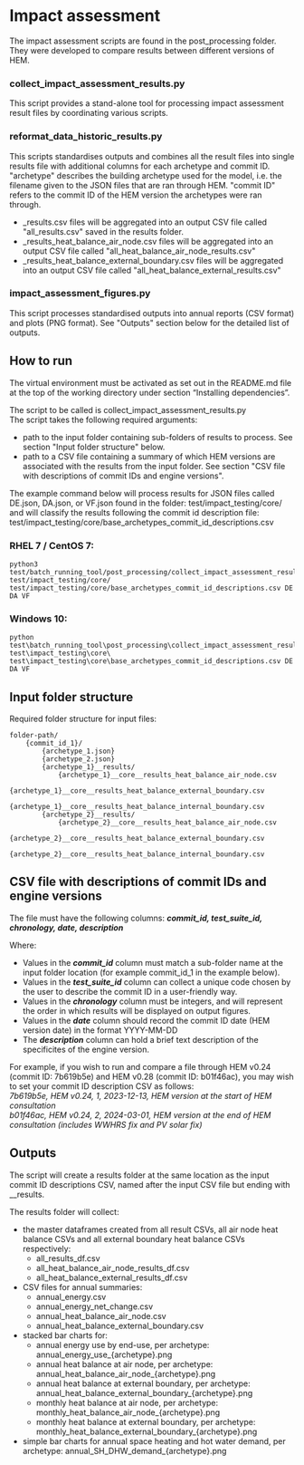 # Impact assessment

The impact assessment scripts are found in the post_processing folder.
They were developed to compare results between different versions of HEM.

### collect_impact_assessment_results.py <br>
This script provides a stand-alone tool for processing impact assessment result files by coordinating various scripts.<br>
### reformat_data_historic_results.py<br>
This scripts standardises outputs and combines all the result files into single results file with additional columns for each archetype and commit ID. <br>
"archetype" describes the building archetype used for the model, i.e. the filename given to the JSON files that are ran through HEM. "commit ID" refers to the commit ID of the HEM version the archetypes were ran through. <br>
- _results.csv files will be aggregated into an output CSV file called "all_results.csv" saved in the results folder.<br>
- _results_heat_balance_air_node.csv files will be aggregated into an output CSV file called "all_heat_balance_air_node_results.csv"<br>
- _results_heat_balance_external_boundary.csv files will be aggregated into an output CSV file called "all_heat_balance_external_results.csv"<br>
### impact_assessment_figures.py<br>
This script processes standardised outputs into annual reports (CSV format) and plots (PNG format). See "Outputs" section below for the detailed list of outputs.<br>

## How to run

The virtual environment must be activated as set out in the README.md file at the top of the working directory under section “Installing dependencies”. <br>

The script to be called is collect_impact_assessment_results.py <br>
The script takes the following required arguments:
- path to the input folder containing sub-folders of results to process. See section "Input folder structure" below.
- path to a CSV file containing a summary of which HEM versions are associated with the results from the input folder. See section "CSV file with descriptions of commit IDs and engine versions".<br>

The example command below will process results for JSON files called DE.json, DA.json, or VF.json found in the folder: test/impact_testing/core/ <br>
and will classify the results following the commit id description file: test/impact_testing/core/base_archetypes_commit_id_descriptions.csv 

### RHEL 7 / CentOS 7:
```
python3 test/batch_running_tool/post_processing/collect_impact_assessment_results.py test/impact_testing/core/ test/impact_testing/core/base_archetypes_commit_id_descriptions.csv DE DA VF
```

### Windows 10:
```
python test\batch_running_tool\post_processing\collect_impact_assessment_results.py test\impact_testing\core\ test\impact_testing\core\base_archetypes_commit_id_descriptions.csv DE DA VF
```

## Input folder structure

Required folder structure for input files:
```
folder-path/
    {commit_id_1}/
        {archetype_1.json}
        {archetype_2.json}
        {archetype_1}__results/
            {archetype_1}__core__results_heat_balance_air_node.csv
            {archetype_1}__core__results_heat_balance_external_boundary.csv
            {archetype_1}__core__results_heat_balance_internal_boundary.csv
        {archetype_2}__results/
            {archetype_2}__core__results_heat_balance_air_node.csv
            {archetype_2}__core__results_heat_balance_external_boundary.csv
            {archetype_2}__core__results_heat_balance_internal_boundary.csv
```

## CSV file with descriptions of commit IDs and engine versions
The file must have the following columns:
***commit_id, test_suite_id, chronology, date, description***

Where:
- Values in the ***commit_id*** column must match a sub-folder name at the input folder location (for example commit_id_1 in the example below).
- Values in the ***test_suite_id*** column can collect a unique code chosen by the user to describe the commit ID in a user-friendly way. 
- Values in the ***chronology*** column must be integers, and will represent the order in which results will be displayed on output figures.
- Values in the ***date*** column should record the commit ID date (HEM version date) in the format YYYY-MM-DD
- The ***description*** column can hold a brief text description of the specificites of the engine version.

For example, if you wish to run and compare a file through HEM v0.24 (commit ID: 7b619b5e) and HEM v0.28 (commit ID: b01f46ac), you may wish to set your commit ID description CSV as follows:<br>
*7b619b5e, HEM v0.24, 1, 2023-12-13, HEM version at the start of HEM consultation*<br>
*b01f46ac, HEM v0.24, 2, 2024-03-01, HEM version at the end of HEM consultation (includes WWHRS fix and PV solar fix)*<br>


## Outputs
The script will create a results folder at the same location as the input commit ID descriptions CSV, named after the input CSV file but ending with __results.

The results folder will collect:
- the master dataframes created from all result CSVs, all air node heat balance CSVs and all external boundary heat balance CSVs respectively:
  - all_results_df.csv
  - all_heat_balance_air_node_results_df.csv
  - all_heat_balance_external_results_df.csv
- CSV files for annual summaries:
  - annual_energy.csv
  - annual_energy_net_change.csv
  - annual_heat_balance_air_node.csv
  - annual_heat_balance_external_boundary.csv
- stacked bar charts for:
  - annual energy use by end-use, per archetype: annual_energy_use_{archetype}.png
  - annual heat balance at air node, per archetype: annual_heat_balance_air_node_{archetype}.png
  - annual heat balance at external boundary, per archetype: annual_heat_balance_external_boundary_{archetype}.png
  - monthly heat balance at air node, per archetype: monthly_heat_balance_air_node_{archetype}.png
  - monthly heat balance at external boundary, per archetype: monthly_heat_balance_external_boundary_{archetype}.png
- simple bar charts for annual space heating and hot water demand, per archetype: annual_SH_DHW_demand_{archetype}.png
